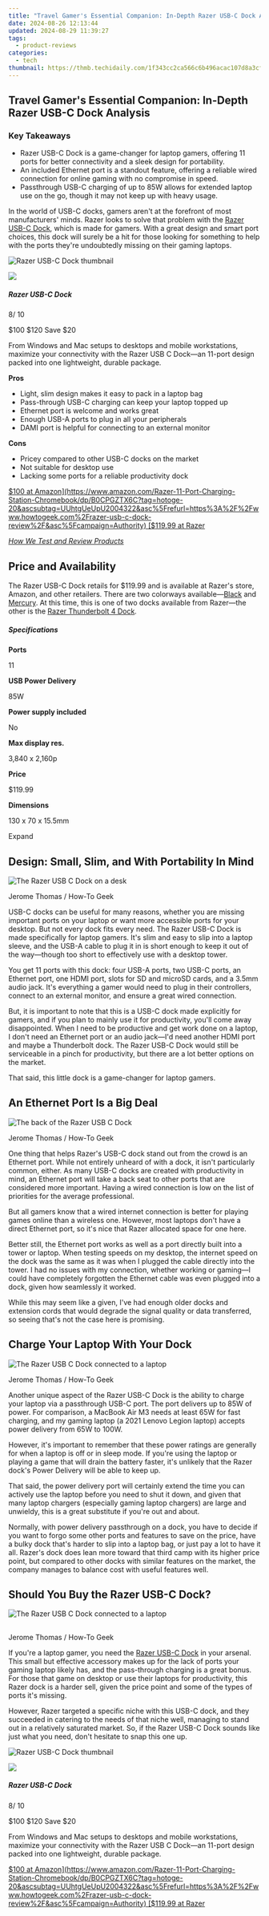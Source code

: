 ```yaml
---
title: "Travel Gamer's Essential Companion: In-Depth Razer USB-C Dock Analysis"
date: 2024-08-26 12:13:44
updated: 2024-08-29 11:39:27
tags:
  - product-reviews
categories:
  - tech
thumbnail: https://thmb.techidaily.com/1f343cc2ca566c6b496acac107d8a3cfc474691f655f34c60ef016476e0a8a74.jpg
---
```


## Travel Gamer's Essential Companion: In-Depth Razer USB-C Dock Analysis

### Key Takeaways

* Razer USB-C Dock is a game-changer for laptop gamers, offering 11 ports for better connectivity and a sleek design for portability.
* An included Ethernet port is a standout feature, offering a reliable wired connection for online gaming with no compromise in speed.
* Passthrough USB-C charging of up to 85W allows for extended laptop use on the go, though it may not keep up with heavy usage.

 In the world of USB-C docks, gamers aren't at the forefront of most manufacturers' minds. Razer looks to solve that problem with the [Razer USB-C Dock](https://www.amazon.com/Razer-11-Port-Charging-Station-Chromebook/dp/B0CPGZTX6C?th=1&tag=hotoge-20&ascsubtag=UUhtgUeUpU2004322&asc%5Frefurl=https%3A%2F%2Fwww.howtogeek.com%2Frazer-usb-c-dock-review%2F&asc%5Fcampaign=Authority), which is made for gamers. With a great design and smart port choices, this dock will surely be a hit for those looking for something to help with the ports they're undoubtedly missing on their gaming laptops.

![Razer USB-C Dock thumbnail](https://static1.howtogeekimages.com/wordpress/wp-content/uploads/2024/07/razer-usb-c-dock-thumbnail.png) 

![](https://static1.howtogeekimages.com/wordpresshttps://static0.howtogeekimages.com/wordpress/wp-content/uploads/2024/01/htg-rec-2024-2000-1.png) 

#####  Razer USB-C Dock

8/ 10 

$100 $120 Save $20 

From Windows and Mac setups to desktops and mobile workstations, maximize your connectivity with the Razer USB C Dock—an 11-port design packed into one lightweight, durable package.

**Pros** 
* Light, slim design makes it easy to pack in a laptop bag
* Pass-through USB-C charging can keep your laptop topped up
* Ethernet port is welcome and works great
* Enough USB-A ports to plug in all your peripherals
* DAMI port is helpful for connecting to an external monitor

**Cons** 
* Pricey compared to other USB-C docks on the market
* Not suitable for desktop use
* Lacking some ports for a reliable productivity dock

[$100 at Amazon](https://www.amazon.com/Razer-11-Port-Charging-Station-Chromebook/dp/B0CPGZTX6C?tag=hotoge-20&ascsubtag=UUhtgUeUpU2004322&asc%5Frefurl=https%3A%2F%2Fwww.howtogeek.com%2Frazer-usb-c-dock-review%2F&asc%5Fcampaign=Authority) [$119.99 at Razer](https://razer.a9yw.net/c/156932/642901/10229?subId1=UUhtgUeUpU2004322&subId2=ehtg&u=https%3A%2F%2Fwww.razer.com%2Fgaming-pc-accessories%2Frazer-usb-c-dock) 

[_How We Test and Review Products_](https://vp-tips.techidaily.com/swiftly-move-data-fast-and-reliable-methods-to-direct-files-onto-your-computer/)

##  Price and Availability

 The Razer USB-C Dock retails for $119.99 and is available at Razer's store, Amazon, and other retailers. There are two colorways available—[Black](https://www.amazon.com/Razer-11-Port-Charging-Station-Chromebook/dp/B0CPGZTX6C?th=1&tag=hotoge-20&ascsubtag=UUhtgUeUpU2004322&asc%5Frefurl=https%3A%2F%2Fwww.howtogeek.com%2Frazer-usb-c-dock-review%2F&asc%5Fcampaign=Authority) and [Mercury](https://www.amazon.com/Razer-11-Port-Charging-Station-Chromebook/dp/B0CPH52JRT?th=1&tag=hotoge-20&ascsubtag=UUhtgUeUpU2004322&asc%5Frefurl=https%3A%2F%2Fwww.howtogeek.com%2Frazer-usb-c-dock-review%2F&asc%5Fcampaign=Authority). At this time, this is one of two docks available from Razer—the other is the [Razer Thunderbolt 4 Dock](https://www.amazon.com/Razer-Thunderbolt-Dock-Future-Proof-Backward-Compatible/dp/B091BML59Y?th=1&tag=hotoge-20&ascsubtag=UUhtgUeUpU2004322&asc%5Frefurl=https%3A%2F%2Fwww.howtogeek.com%2Frazer-usb-c-dock-review%2F&asc%5Fcampaign=Authority).

#####  Specifications

**Ports** 

 11 

**USB Power Delivery** 

 85W 

**Power supply included** 

 No 

**Max display res.** 

 3,840 x 2,160p 

**Price** 

 $119.99 

**Dimensions** 

 130 x 70 x 15.5mm 

Expand 

##  Design: Small, Slim, and With Portability In Mind

![The Razer USB C Dock on a desk](https://static1.howtogeekimages.com/wordpress/wp-content/uploads/2024/07/53723816631_5f1240f23f_o.jpg) 

Jerome Thomas / How-To Geek

 USB-C docks can be useful for many reasons, whether you are missing important ports on your laptop or want more accessible ports for your desktop. But not every dock fits every need. The Razer USB-C Dock is made specifically for laptop gamers. It's slim and easy to slip into a laptop sleeve, and the USB-A cable to plug it in is short enough to keep it out of the way—though too short to effectively use with a desktop tower.

 You get 11 ports with this dock: four USB-A ports, two USB-C ports, an Ethernet port, one HDMI port, slots for SD and microSD cards, and a 3.5mm audio jack. It's everything a gamer would need to plug in their controllers, connect to an external monitor, and ensure a great wired connection.

 But, it is important to note that this is a USB-C dock made explicitly for gamers, and if you plan to mainly use it for productivity, you'll come away disappointed. When I need to be productive and get work done on a laptop, I don't need an Ethernet port or an audio jack—I'd need another HDMI port and maybe a Thunderbolt dock. The Razer USB-C Dock would still be serviceable in a pinch for productivity, but there are a lot better options on the market.

 That said, this little dock is a game-changer for laptop gamers.

##  An Ethernet Port Is a Big Deal

![The back of the Razer USB C Dock](https://static1.howtogeekimages.com/wordpress/wp-content/uploads/2024/07/53724253920_1c65373928_o.jpg) 

Jerome Thomas / How-To Geek

 One thing that helps Razer's USB-C dock stand out from the crowd is an Ethernet port. While not entirely unheard of with a dock, it isn't particularly common, either. As many USB-C docks are created with productivity in mind, an Ethernet port will take a back seat to other ports that are considered more important. Having a wired connection is low on the list of priorities for the average professional.

 But all gamers know that a wired internet connection is better for playing games online than a wireless one. However, most laptops don't have a direct Ethernet port, so it's nice that Razer allocated space for one here.

 Better still, the Ethernet port works as well as a port directly built into a tower or laptop. When testing speeds on my desktop, the internet speed on the dock was the same as it was when I plugged the cable directly into the tower. I had no issues with my connection, whether working or gaming—I could have completely forgotten the Ethernet cable was even plugged into a dock, given how seamlessly it worked.

 While this may seem like a given, I've had enough older docks and extension cords that would degrade the signal quality or data transferred, so seeing that's not the case here is promising.

##  Charge Your Laptop With Your Dock

![The Razer USB C Dock connected to a laptop](https://static1.howtogeekimages.com/wordpress/wp-content/uploads/2024/07/53724161679_51304095a5_o.jpg) 

Jerome Thomas / How-To Geek

 Another unique aspect of the Razer USB-C Dock is the ability to charge your laptop via a passthrough USB-C port. The port delivers up to 85W of power. For comparison, a MacBook Air M3 needs at least 65W for fast charging, and my gaming laptop (a 2021 Lenovo Legion laptop) accepts power delivery from 65W to 100W.

 However, it's important to remember that these power ratings are generally for when a laptop is off or in sleep mode. If you're using the laptop or playing a game that will drain the battery faster, it's unlikely that the Razer dock's Power Delivery will be able to keep up.

 That said, the power delivery port will certainly extend the time you can actively use the laptop before you need to shut it down, and given that many laptop chargers (especially gaming laptop chargers) are large and unwieldy, this is a great substitute if you're out and about.

 Normally, with power delivery passthrough on a dock, you have to decide if you want to forgo some other ports and features to save on the price, have a bulky dock that's harder to slip into a laptop bag, or just pay a lot to have it all. Razer's dock does lean more toward that third camp with its higher price point, but compared to other docks with similar features on the market, the company manages to balance cost with useful features well.

##  Should You Buy the Razer USB-C Dock?

![The Razer USB C Dock connected to a laptop](https://static1.howtogeekimages.com/wordpress/wp-content/uploads/2024/07/53722917557_5924e03b46_o.jpg) 

## 

Jerome Thomas / How-To Geek

 If you're a laptop gamer, you need the [Razer USB-C Dock](https://www.amazon.com/Razer-11-Port-Charging-Station-Chromebook/dp/B0CPGZTX6C?th=1&tag=hotoge-20&ascsubtag=UUhtgUeUpU2004322&asc%5Frefurl=https%3A%2F%2Fwww.howtogeek.com%2Frazer-usb-c-dock-review%2F&asc%5Fcampaign=Authority) in your arsenal. This small but effective accessory makes up for the lack of ports your gaming laptop likely has, and the pass-through charging is a great bonus. For those that game on desktop or use their laptops for productivity, this Razer dock is a harder sell, given the price point and some of the types of ports it's missing.

 However, Razer targeted a specific niche with this USB-C dock, and they succeeded in catering to the needs of that niche well, managing to stand out in a relatively saturated market. So, if the Razer USB-C Dock sounds like just what you need, don't hesitate to snap this one up.

![Razer USB-C Dock thumbnail](https://static1.howtogeekimages.com/wordpress/wp-content/uploads/2024/07/razer-usb-c-dock-thumbnail.png) 

![](https://static1.howtogeekimages.com/wordpresshttps://static0.howtogeekimages.com/wordpress/wp-content/uploads/2024/01/htg-rec-2024-2000-1.png) 

#####  Razer USB-C Dock

8/ 10 

$100 $120 Save $20 

From Windows and Mac setups to desktops and mobile workstations, maximize your connectivity with the Razer USB C Dock—an 11-port design packed into one lightweight, durable package.

[$100 at Amazon](https://www.amazon.com/Razer-11-Port-Charging-Station-Chromebook/dp/B0CPGZTX6C?tag=hotoge-20&ascsubtag=UUhtgUeUpU2004322&asc%5Frefurl=https%3A%2F%2Fwww.howtogeek.com%2Frazer-usb-c-dock-review%2F&asc%5Fcampaign=Authority) [$119.99 at Razer](https://razer.a9yw.net/c/156932/642901/10229?subId1=UUhtgUeUpU2004322&subId2=ehtg&u=https%3A%2F%2Fwww.razer.com%2Fgaming-pc-accessories%2Frazer-usb-c-dock)

<ins class="adsbygoogle"
     style="display:block"
     data-ad-format="autorelaxed"
     data-ad-client="ca-pub-7571918770474297"
     data-ad-slot="1223367746"></ins>



<ins class="adsbygoogle"
     style="display:block"
     data-ad-client="ca-pub-7571918770474297"
     data-ad-slot="8358498916"
     data-ad-format="auto"
     data-full-width-responsive="true"></ins>
